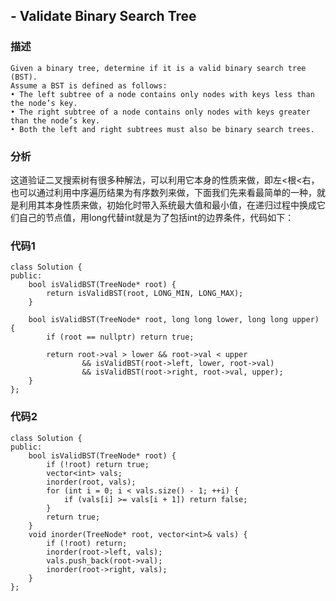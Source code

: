 ## - Validate Binary Search Tree

### 描述

```
Given a binary tree, determine if it is a valid binary search tree (BST).
Assume a BST is defined as follows:
• The left subtree of a node contains only nodes with keys less than the node’s key.
• The right subtree of a node contains only nodes with keys greater than the node’s key.
• Both the left and right subtrees must also be binary search trees.
```

### 分析

这道验证二叉搜索树有很多种解法，可以利用它本身的性质来做，即左<根<右，也可以通过利用中序遍历结果为有序数列来做，下面我们先来看最简单的一种，就是利用其本身性质来做，初始化时带入系统最大值和最小值，在递归过程中换成它们自己的节点值，用long代替int就是为了包括int的边界条件，代码如下：

### 代码1

```
class Solution {
public:
    bool isValidBST(TreeNode* root) {
        return isValidBST(root, LONG_MIN, LONG_MAX);
    }

    bool isValidBST(TreeNode* root, long long lower, long long upper) {
        if (root == nullptr) return true;

        return root->val > lower && root->val < upper
                && isValidBST(root->left, lower, root->val)
                && isValidBST(root->right, root->val, upper);
    }
};
```

### 代码2
```
class Solution {
public:
    bool isValidBST(TreeNode* root) {
        if (!root) return true;
        vector<int> vals;
        inorder(root, vals);
        for (int i = 0; i < vals.size() - 1; ++i) {
            if (vals[i] >= vals[i + 1]) return false;
        }
        return true;
    }
    void inorder(TreeNode* root, vector<int>& vals) {
        if (!root) return;
        inorder(root->left, vals);
        vals.push_back(root->val);
        inorder(root->right, vals);
    }
};
```

